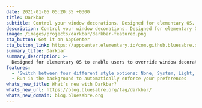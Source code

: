 ```yaml
---
date: 2021-01-05 05:20:35 +0300
title: Darkbar
subtitle: Control your window decorations. Designed for elementary OS.
description: Control your window decorations. Designed for elementary OS.
image: /images/projects/darkbar/darkbar-featured.png
cta_button: Get it on AppCenter
cta_button_link: https://appcenter.elementary.io/com.github.bluesabre.darkbar/
summary_title: Darkbar
summary_description: >-
  Designed for elementary OS to enable users to override window decoration themes. Only supports traditional (non-CSD) windows.
features:
  - 'Switch between four different style options: None, System, Light, or Dark'
  - Run in the background to automatically enforce your preferences
whats_new_title: What’s new with Darkbar?
whats_new_url: https://blog.bluesabre.org/tag/darkbar/
whats_new_domain: blog.bluesabre.org
---
```

